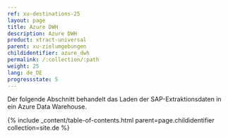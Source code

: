 ```yaml
---
ref: xu-destinations-25
layout: page
title: Azure DWH
description: Azure DWH
product: xtract-universal
parent: xu-zielumgebungen
childidentifier: azure_dwh
permalink: /:collection/:path
weight: 25
lang: de_DE
progressstate: 5
---
```


Der folgende Abschnitt behandelt das Laden der SAP-Extraktionsdaten in ein Azure Data Warehouse.

{% include _content/table-of-contents.html parent=page.childidentifier collection=site.de %}